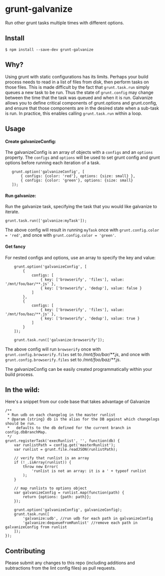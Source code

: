 # grunt-galvanize
Run other grunt tasks multiple times with different options.

## Install

```
$ npm install --save-dev grunt-galvanize
```

## Why?
Using grunt with static configurations has its limits. Perhaps your build
process needs to read in a list of files from disk, then perform tasks
on those files. This is made difficult by the fact that `grunt.task.run` simply
queues a new task to be run. Thus the state of `grunt.config` may change between
the time that the task was queued and when it is run. Galvanize allows you to
define critical components of grunt.options and grunt.config, and ensure that
those components are in the desired state when a sub-task is run. In practice,
this enables calling `grunt.task.run` within a loop.

## Usage

#### Create galvanizeConfig:
The galvanizeConfig is an array of objects with a `configs` and an `options`
property. The `configs` and `options` will be used to set grunt config and
grunt options before running each iteration of a task.
```
   grunt.option('galvanizeConfig', [
       { configs: {color: 'red'}, options: {size: small} },
       { configs: {color: 'green'}, options: {size: small}
   ]);
```

#### Run galvanize:
Run the galvanize task, specifying the task that you would like galvanize to
iterate.
```
grunt.task.run(['galvanize:myTask']);
```
The above config will result in running `myTask` once with
`grunt.config.color = 'red'`, and once with `grunt.config.color = 'green'`.

#### Get fancy
For nested configs and options, use an array to specify the key and value:
```
    grunt.option('galvanizeConfig', [
        {
            configs: [
                { key: ['browserify', 'files'], value: '/mnt/foo/bar/**.js' },
                { key: ['browserify', 'dedup'], value: false }
            ]
        },
        {
            configs: [
                { key: ['browserify', 'files'], value: '/mnt/foo/baz/**.js' },
                { key: ['browserify', 'dedup'], value: true }
            ]
        }
    ]);

    grunt.task.run(['galvanize:browserify']);
```
The above config will run `browserify` once with `grunt.config.browserify.files`
set to _/mnt/foo/bar/**.js_, and once with `grunt.config.browserify.files` set
to _/mnt/foo/baz/**.js_.

The galvanizeConfig can be easily created programmatically within your build
process.

## In the wild:
Here's a snippet from our code base that takes advantage of Galvanize

```
/**
 * Run udb on each changelog in the master runlist
 * @param {string} db is the alias for the DB against which changelogs should be run.
 *   defaults to the db defined for the current branch in config.dbBranchMap.
 */
grunt.registerTask('execRunlist', '', function(db) {
    var runlistPath = config.get('masterRunlist');
    var runlist = grunt.file.readJSON(runlistPath);

    // verify that runlist is an array
    if (!_.isArray(runlist)) {
        throw new Error(
            'runlist is not an array: it is a ' + typeof runlist
        );
    }

    // map runlists to options object
    var galvanizeConfig = runlist.map(function(path) {
        return {options: {path: path}};
    });

    grunt.option('galvanizeConfig', galvanizeConfig);
    grunt.task.run([
        'galvanize:udb', //run udb for each path in galvanizeConfig
        'galvanize:dequeueFromRunlist' //remove each path in galvanizeConfig from runlist
    ]);
});
```

## Contributing
Please submit any changes to this repo (including additions and subtractions from the lint config files) as pull requests.
